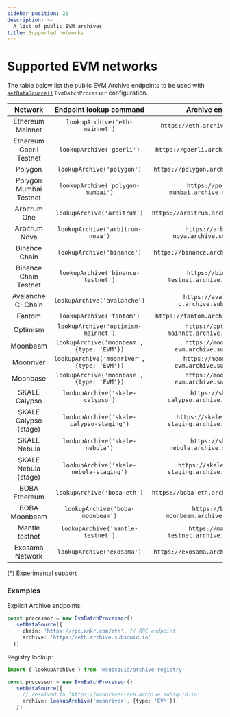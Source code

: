 ```yaml
---
sidebar_position: 21
description: >-
  A list of public EVM archives
title: Supported networks
---
```


# Supported EVM networks

The table below list the public EVM Archive endpoints to be used with [`setDataSource()`](/evm-indexing/configuration) `EvmBatchProcessor` configuration. 

| Network                 |  Endpoint lookup command                    |        Archive endpoint                            |  
|:-----------------------:|:-------------------------:|:--------------------------------------------------:|
| Ethereum Mainnet        | `lookupArchive('eth-mainnet')`             |  `https://eth.archive.subsquid.io`                 |
| Ethereum Goerli Testnet | `lookupArchive('goerli')`                  |   `https://goerli.archive.subsquid.io`             | 
| Polygon                 | `lookupArchive('polygon')`                 |   `https://polygon.archive.subsquid.io`            |
| Polygon Mumbai Testnet  | `lookupArchive('polygon-mumbai')`          | `https://polygon-mumbai.archive.subsquid.io`       |
| Arbitrum One            | `lookupArchive('arbitrum')`                | `https://arbitrum.archive.subsquid.io`          |
| Arbitrum Nova           | `lookupArchive('arbitrum-nova')`           | `https://arbitrum-nova.archive.subsquid.io`          |
| Binance Chain           | `lookupArchive('binance')`                 | `https://binance.archive.subsquid.io`              |
| Binance Chain Testnet   | `lookupArchive('binance-testnet')`         | `https://binance-testnet.archive.subsquid.io`      |
| Avalanche C-Chain        | `lookupArchive('avalanche')`               |  `https://avalanche-c.archive.subsquid.io`         |
| Fantom                  | `lookupArchive('fantom')`                  | `https://fantom.archive.subsquid.io`               |
| Optimism                | `lookupArchive('optimism-mainnet')`     | `https://optimism-mainnet.archive.subsquid.io` |                                                  |
| Moonbeam                | `lookupArchive('moonbeam', {type: 'EVM'})`            | `https://moonbeam-evm.archive.subsquid.io`         |
| Moonriver               | `lookupArchive('moonriver', {type: 'EVM'})`           | `https://moonriver-evm.archive.subsquid.io`       |
| Moonbase                | `lookupArchive('moonbase', {type: 'EVM'})`           | `https://moonbase-evm.archive.subsquid.io`         |
| SKALE Calypso           | `lookupArchive('skale-calypso')`           | `https://skale-calypso.archive.subsquid.io`        |
| SKALE Calypso (stage)   | `lookupArchive('skale-calypso-staging')`     | `https://skale-calypso-staging.archive.subsquid.io`  |
| SKALE Nebula            | `lookupArchive('skale-nebula')`           | `https://skale-nebula.archive.subsquid.io`        |
| SKALE Nebula (stage)    | `lookupArchive('skale-nebula-staging')`     | `https://skale-nebula-staging.archive.subsquid.io`  |
| BOBA Ethereum           | `lookupArchive('boba-eth')`                | `https://boba-eth.archive.subsquid.io`             |
| BOBA Moonbeam           | `lookupArchive('boba-moonbeam')`           |  `https://boba-moonbeam.archive.subsquid.io`       |
| Mantle testnet          | `lookupArchive('mantle-testnet')`          | `https://mantle-testnet.archive.subsquid.io`       |
| Exosama Network         | `lookupArchive('exosama')`                 |`https://exosama.archive.subsquid.io`               |
 
(*) Experimental support


### Examples 

Explicit Archive endpoints:
```typescript
const processor = new EvmBatchProcessor()
  .setDataSource({
     chain: 'https://rpc.ankr.com/eth', // RPC endpoint
     archive: 'https://eth.archive.subsquid.io'
  })
```
Registry lookup:
```typescript
import { lookupArchive } from '@subsquid/archive-registry'

const processor = new EvmBatchProcessor()
  .setDataSource({
     // resolved to 'https://moonriver-evm.archive.subsquid.io'
     archive: lookupArchive('moonriver', {type: 'EVM'}) 
   })
```
